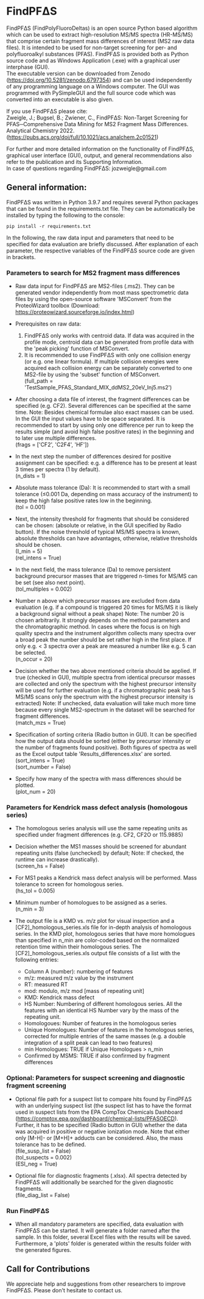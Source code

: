 FindPFΔS
========

FindPFΔS (FindPolyFluoroDeltas) is an open source Python based algorithm
which can be used to extract high-resolution MS/MS spectra (HR-MS/MS)
that comprise certain fragment mass differences of interest (MS2 raw
data files). It is intended to be used for non-target screening for per-
and polyfluoroalkyl substances (PFAS). FindPFΔS is provided both as
Python source code and as Windows Application (.exe) with a graphical
user interphase (GUI).\
The executable version can be downloaded from Zenodo (https://doi.org/10.5281/zenodo.6797354) and can be
used independently of any programming language on a Windows computer.
The GUI was programmed with PySimpleGUI and the full source code which
was converted into an executable is also given.

If you use FindPFΔS please cite:\
Zweigle, J.; Bugsel, B.; Zwiener, C., FindPFΔS: Non-Target Screening for PFAS─Comprehensive Data Mining for MS2 Fragment Mass Differences. Analytical Chemistry 2022.
(https://pubs.acs.org/doi/full/10.1021/acs.analchem.2c01521)

For further and more detailed information on the functionality of FindPFΔS,
graphical user interface (GUI), output, and general recommendations also
refer to the publication and its Supporting Information.\
In case of questions regarding FindPFΔS: jozweigle\@gmail.com

General information:
--------------------

FindPFΔS was written in Python 3.9.7 and requires several Python
packages that can be found in the requirements.txt file. They can be automatically be installed by typing the following to the console:

```
pip install -r requirements.txt
```

In the following, the raw
data input and parameters that need to be specified for data evaluation
are briefly discussed. After explanation of each parameter, the
respective variables of the FindPFΔS source code are given in brackets.

### Parameters to search for MS2 fragment mass differences

-   Raw data input for FindPFΔS are MS2-files (.ms2). They can be
    generated vendor independently from most mass spectrometric data
    files by using the open-source software 'MSConvert' from the
    ProteoWizard toolbox (Download:
    https://proteowizard.sourceforge.io/index.html)

-   Prerequisites on raw data:

    1)  FindPFΔS only works with centroid data. If data was acquired in
        the profile mode, centroid data can be generated from profile
        data with the 'peak picking' function of MSConvert.
    2)  It is recommended to use FindPFΔS with only one collision energy
        (or e.g. one linear formula). If multiple collision energies
        were acquired each collision energy can be separately converted
        to one MS2-file by using the 'subset' function of MSConvert.\
        (full\_path =
        'TestSample\_PFAS\_Standard\_MIX\_ddMS2\_20eV\_Inj5.ms2')

-   After choosing a data file of interest, the fragment differences can
    be specified (e.g. CF2). Several differences can be specified at the
    same time. Note: Besides chemical formulae also exact masses can be
    used. In the GUI the input values have to be space separated. It is
    recommended to start by using only one difference per run to keep
    the results simple (and avoid high false positive rates) in the
    beginning and to later use multiple differences.\
    (frags = \['CF2', 'C2F4', 'HF'\])

-   In the next step the number of differences desired for positive
    assignment can be specified: e.g. a difference has to be present at
    least 3 times per spectra (1 by default).\
    (n\_dists = 1)

-   Absolute mass tolerance (Da): It is recommended to start with a
    small tolerance (≤0.001 Da, depending on mass accuracy of the
    instrument) to keep the high false positive rates low in the
    beginning.\
    (tol = 0.001)

-   Next, the intensity threshold for fragments that should be
    considered can be chosen: (absolute or relative, in the GUI
    specified by Radio button). If the noise threshold of typical MS/MS
    spectra is known, absolute thresholds can have advantages, otherwise, 
    relative thresholds should be chosen.\
    (I\_min = 5)\
    (rel\_intens = True)

-   In the next field, the mass tolerance (Da) to remove persistent
    background precursor masses that are triggered n-times for MS/MS can
    be set (see also next point).\
    (tol\_multiples = 0.002)

-   Number n above which precursor masses are excluded from data
    evaluation (e.g. if a compound is triggered 20 times for MS/MS it is
    likely a background signal without a peak shape) Note: The number 20
    is chosen arbitrarily. It strongly depends on the method parameters
    and the chromatographic method. In cases where the focus is on high
    quality spectra and the instrument algorithm collects many spectra
    over a broad peak the number should be set rather high in the first
    place. If only e.g. \< 3 spectra over a peak are measured a number
    like e.g. 5 can be selected.\
    (n\_occur = 20)

-   Decision whether the two above mentioned criteria should be applied.
    If true (checked in GUI), multiple spectra from identical precursor
    masses are collected and only the spectrum with the highest
    precursor intensity will be used for further evaluation (e.g. if a
    chromatographic peak has 5 MS/MS scans only the spectrum with the
    highest precursor intensity is extracted) Note: If unchecked, data
    evaluation will take much more time because every single
    MS2-spectrum in the dataset will be searched for fragment
    differences.\
    (match\_mzs = True)

-   Specification of sorting criteria (Radio button in GUI). It can be
    specified how the output data should be sorted (either by precursor
    intensity or the number of fragments found positive). Both figures of
    spectra as well as the Excel output table
    'Results\_differences.xlsx' are sorted.\
    (sort\_intens = True)\
    (sort\_number = False)

-   Specify how many of the spectra with mass differences should be
    plotted.\
    (plot\_num = 20)

### Parameters for Kendrick mass defect analysis (homologous series)

-   The homologous series analysis will use the same repeating units as specified
    under fragment differences (e.g. CF2, CF2O or 115.9885)

-   Decision whether the MS1 masses should be screened for abundant
    repeating units (false (unchecked) by default; Note: If checked, the
    runtime can increase drastically).\
    (screen\_hs = False)

-   For MS1 peaks a Kendrick mass defect analysis will be performed.
    Mass tolerance to screen for homologous series.\
    (hs\_tol = 0.005)

-   Minimum number of homologues to be assigned as a series.\
    (n\_min = 3)
    
-   The output file is a KMD vs. m/z plot for visual inspection and 
    a [CF2]_homologous_series.xls file for in-depth analysis of homologous series.
    In the KMD plot, homologous series that have more homologues than specified
    in n_min are color-coded based on the normalized retention time within their
    homologous series.
    The [CF2]_homologous_series.xls output file consists of a list with the following entries:

	* Column A (number): numbering of features
	* m/z: measured m/z value by the instrument
	* RT: measured RT
	* mod: modulo, m/z mod [mass of repeating unit]
	* KMD: Kendrick mass defect
	* HS Number: Numbering of different homologous series. All the features with an identical HS Number vary by the mass of the repeating unit.
	* Homologoues: Number of features in the homologous series
	* Unique Homologues: Number of features in the homologous series, corrected for multiple entries of the same masses (e.g. a double integration of a split peak can lead to two features)
	* min Homologues: TRUE if Unique Homologues > n_min
	* Confirmed by MSMS: TRUE if also confirmed by fragment differences


### Optional: Parameters for suspect screening and diagnostic fragment screening

-   Optional file path for a suspect list to compare hits found by
    FindPFΔS with an underlying suspect list (the suspect list has to
    have the format used in suspect lists from the EPA CompTox Chemicals
    Dashboard
    (https://comptox.epa.gov/dashboard/chemical-lists/PFASOECD).
    Further, it has to be specified (Radio button in GUI) whether the
    data was acquired in positive or negative ionization mode. Note that
    either only \[M-H\]- or \[M+H\]+ adducts can be considered. Also, 
    the mass tolerance has to be defined.\
    (file\_susp\_list = False)\
    (tol\_suspects = 0.002)\
    (ESI\_neg = True)

-   Optional file for diagnostic fragments (.xlsx). All spectra detected
    by FindPFΔS will additionally be searched for the given diagnostic
    fragments.\
    (file\_diag\_list = False)

### Run FindPFΔS

-   When all mandatory parameters are specified, data evaluation with
    FindPFΔS can be started. It will generate a folder named after the
    sample. In this folder, several Excel files with the results will be
    saved. Furthermore, a 'plots' folder is generated within the results
    folder with the generated figures.

Call for Contributions
----------------------

We appreciate help and suggestions from other researchers to improve
FindPFΔS. Please don't hesitate to contact us.
